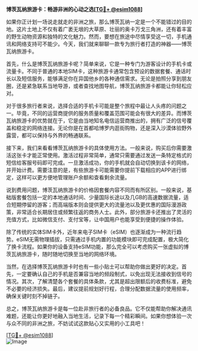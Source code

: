 **博茨瓦纳旅游卡：畅游非洲的心动之选[[TG💪+ @esim1088](https://t.me/s/esim1088)]**

如果你正计划一场说走就走的非洲之旅，那么博茨瓦纳一定是一个不能错过的目的地。这片土地上不仅有着广袤无垠的大草原、壮丽的奥卡万戈三角洲，还有着丰富的野生动物资源和独特的文化魅力。然而，要想在旅途中尽情享受这一切，手机通讯和网络支持可不能少。今天，我们就来聊聊一款专为旅行者打造的神器——博茨瓦纳旅游卡。

首先，什么是博茨瓦纳旅游卡呢？简单来说，它是一种专门为游客设计的手机卡或流量卡。不同于普通的本地SIM卡，这种旅游卡通常包含预设的数据套餐、通话时长以及短信服务，能够满足你在异国他乡的各种通信需求。无论是拍照分享到朋友圈，还是紧急联系当地导游，或者查找地图导航，博茨瓦纳旅游卡都能让你轻松应对。

对于很多旅行者来说，选择合适的手机卡可能是整个旅程中最让人头疼的问题之一。毕竟，不同的运营商提供的服务质量和覆盖范围可能会有很大的差异。而博茨瓦纳旅游卡的优势就在于，它是由当地知名电信运营商推出的，拥有广泛的信号覆盖和稳定的网络连接。无论你是在首都哈博罗内逛街购物，还是深入沙漠体验野外露营，都可以保持与外界的畅通联系。

接下来，我们来看看博茨瓦纳旅游卡的具体使用方法。一般来说，购买后你需要激活这张卡才能正常使用。激活过程非常简单，通常只需要通过发送一条特定格式的短信给客服号码即可完成。一旦激活成功，你的手机就会自动切换到该卡的网络，并开始计费。需要注意的是，有些旅游卡可能需要你提前下载相应的APP进行绑定，这样可以更方便地管理账户余额和查看剩余流量。

说到费用问题，博茨瓦纳旅游卡的价格因套餐内容不同而有所区别。一般来说，基础版套餐包括一定的本地通话时间、少量国际长途以及几GB的高速数据流量，适合短期停留的游客；而高端版本则会提供更大的流量池以及更优惠的国际漫游政策，非常适合长期居住或频繁往返的商务人士。此外，部分旅游卡还推出了灵活的充值方式，比如微信支付、支付宝等，让中国用户也能享受到便捷的操作体验。

除了传统的实体SIM卡外，近年来电子SIM卡（eSIM）也逐渐成为一种流行趋势。eSIM无需物理插拔，只需通过手机内置的功能模块即可完成配置，极大简化了换卡流程。如果你的设备支持eSIM功能，那么完全可以考虑购买一张虚拟的博茨瓦纳旅游卡，随时随地切换至当地的网络环境。

当然，在选择博茨瓦纳旅游卡时也有一些小贴士可以帮助你做出更好的决定。首先，一定要确认自己的手机是否兼容当地的频段制式，以免出现无法接收到信号的情况。其次，了解清楚各个套餐的具体条款，尤其是超出限额后的收费标准，避免不必要的经济损失。最后，建议提前规划好行程，合理分配数据流量的使用频率，确保关键时刻不掉链子。

总之，博茨瓦纳旅游卡是每一位赴非旅行者的必备良品。它不仅能帮助你解决通讯难题，还能让你更好地融入当地生活，记录下每一个精彩瞬间。如果你想体验一次与众不同的非洲之旅，不妨试试这款贴心又实用的小工具吧！

[[TG💪+ @esim1088](https://t.me/s/esim1088)]  
![Image](https://i.postimg.cc/4NQfJmqS/Snipaste-2025-05-13-00-14-12.png)